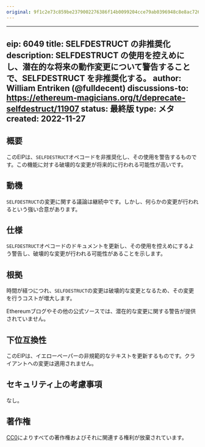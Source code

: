 ```yaml
---
original: 9f1c2e73c859be2379002276386f14b0099204cce79ab0396948c8e8ac726971
---
```


---
eip: 6049
title: SELFDESTRUCT の非推奨化
description: SELFDESTRUCT の使用を控えめにし、潜在的な将来の動作変更について警告することで、SELFDESTRUCT を非推奨化する。
author: William Entriken (@fulldecent)
discussions-to: https://ethereum-magicians.org/t/deprecate-selfdestruct/11907
status: 最終版
type: メタ
created: 2022-11-27
---

## 概要

このEIPは、`SELFDESTRUCT`オペコードを非推奨化し、その使用を警告するものです。この機能に対する破壊的な変更が将来的に行われる可能性が高いです。

## 動機

`SELFDESTRUCT`の変更に関する議論は継続中です。しかし、何らかの変更が行われるという強い合意があります。

## 仕様

`SELFDESTRUCT`オペコードのドキュメントを更新し、その使用を控えめにするよう警告し、破壊的な変更が行われる可能性があることを示します。

## 根拠

時間が経つにつれ、`SELFDESTRUCT`の変更は破壊的な変更となるため、その変更を行うコストが増大します。

Ethereumブログやその他の公式ソースでは、潜在的な変更に関する警告が提供されていません。

## 下位互換性

このEIPは、イエローペーパーの非規範的なテキストを更新するものです。クライアントへの変更は適用されません。

## セキュリティ上の考慮事項

なし。

## 著作権

[CC0](../LICENSE.md)によりすべての著作権およびそれに関連する権利が放棄されています。